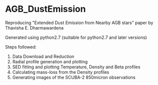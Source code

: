 # AGB_DustEmission
Reproducing "Extended Dust Emission from Nearby AGB stars" paper by Thavisha E. Dharmawardena

Generated using python2.7 (suitable for python2.7 and later versions)

Steps followed:
1) Data Download and Reduction
2) Radial profile generation and plotting
3) SED fitting and plotting Temperature, Density and Beta profiles
4) Calculating mass-loss from the Density profiles
5) Generating images of the SCUBA-2 850micron observations


